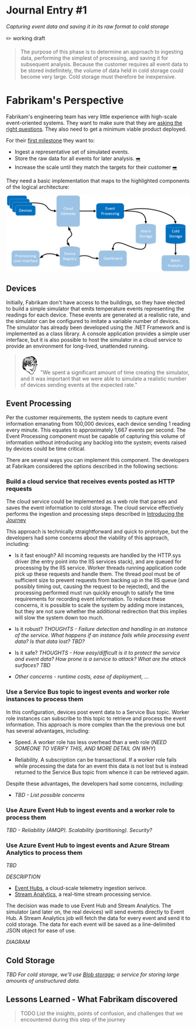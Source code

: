 # Journal Entry #1
_Capturing event data and saving it in its raw format to cold storage_

:pencil2: working draft

> The purpose of this phase is to determine an approach to ingesting data, performing the simplest of processing, and saving it for subsequent analysis. Because the customer requires all event data to be stored indefinitely, the volume of data held in cold storage could become very large. Cold storage must therefore be inexpensive.

# Fabrikam's Perspective
Fabrikam's engineering team has very little experience with high-scale event-oriented systems. They want to make sure that they are [asking the right questions][orientation]. They also need to get a minimum viable product deployed.

For their [first milestone][milestone] they want to:
- Ingest a representative set of simulated events.
- Store the raw data for all events for later analysis. [:arrow_right:][cold-storage]
- Increase the scale until they match the targets for their customer [:arrow_right:][increase-scale]

They need a basic implementation that maps to the highlighted components of the logical architecture:

![plan for this first milestone](media/01-cold-storage/logical-architecture-for-milestone01.png)


## Devices

Initially, Fabrikam don't have access to the buildings, so they have elected to build a simple simulator that emits temperature events representing the readings for each device. These events are generated at a realistic rate, and the simulator can be configured to imitate a variable number of devices. The simulator has already been developed using the .NET Framework and is implemented as a class library. A console application provides a simple user interface, but it is also possible to host the simulator in a cloud service to provide an environment for long-lived, unattended running.

> ![Markus](media/PersonaMarkus.png) 
"We spent a significant amount of time creating the simulator, and it was important that we were able to simulate a realistic number of devices sending events at the expected rate."

## Event Processing

Per the customer requirements, the system needs to capture event information emanating from 100,000 devices, each device sending 1 reading every minute. This equates to approximately 1,667 events per second. The Event Processing component must be capable of capturing this volume of information without introducing any backlog into the system; events raised by devices could be time critical.

There are several ways you can implement this component. The developers at Fabrikam considered the options described in the following sections:

### Build a cloud service that receives events posted as HTTP requests

The cloud service could be implemented as a web role that parses and saves the event information to cold storage. The cloud service effectively performs the ingestion and processing steps described in [Introducing the Journey][00-intro]

This approach is technically straightforward and quick to prototype, but the developers had some concerns about the viability of this approach, including:

- Is it fast enough? All incoming requests are handled by the HTTP.sys driver (the entry point into the IIS services stack), and are queued for processing by the IIS service. Worker threads running application code pick up these requests and handle them. The thread pool must be of sufficient size to prevent requests from backing up in the IIS queue (and possibly timing out, causing the request to be rejected), and the processing performed must run quickly enough to satisfy the time requirements for recording event information. To reduce these concerns, it is possible to scale the system by adding more instances, but they are not sure whether the additional redirection that this implies will slow the system down too much.

- Is it robust? *THOUGHTS - Failure detection and handling in an instance of the service. What happens if an instance fails while processing event data? Is that data lost? TBD?*

- Is it safe? *THOUGHTS - How easy/difficult is it to protect the service and event data? How prone is a service to attack? What are the attack surfaces? TBD*

- *Other concerns - runtime costs, ease of deployment, ...*

### Use a Service Bus topic to ingest events and worker role instances to process them

In this configuration, devices post event data to a Service Bus topic. Worker role instances can subscribe to this topic to retrieve and process the event information. This approach is more complex than the the previous one but has several advantages, including:

- Speed. A worker role has less overhead than a web role (*NEED SOMEONE TO VERIFY THIS, AND MORE DETAIL ON WHY*)

- Reliability. A subscription can be transactional. If a worker role fails while processing the data for an event this data is not lost but is instead returned to the Service Bus topic from whence it can be retrieved again.

Despite these advantages, the developers had some concerns, including:

- *TBD - List possible concerns* 

### Use Azure Event Hub to ingest events and a worker role to process them

*TBD - Reliability (AMQP). Scalability (partitioning). Security?*

### Use Azure Event Hub to ingest events and Azure Stream Analytics to process them

*TBD*

*DESCRIPTION*

 - [Event Hubs][event-hubs], a cloud-scale telemetry ingestion serivce.
 - [Stream Analytics][stream-analytics], a real-time stream processing service.
 




The decision was made to use Event Hub and Stream Analytics. The simulator (and later on, the real devices) will send events directly to Event Hub. A Stream Analytics job will fetch the data for every event and send it to cold storage. The data for each event will be saved as a line-delimited JSON object for ease of use.

*DIAGRAM*

## Cold Storage

*TBD For cold storage, we'll use [Blob storage][blob-storage]; a service for storing large amounts of unstructured data.*

## Lessons Learned - What Fabrikam discovered
> TODO List the insights, points of confusion, and challenges that we encountered during this step of the journey

[00-intro]: https://github.com/mspnp/iot-journey/docs/journal/00-introducing-the-journey.md


[sql]: http://azure.microsoft.com/en-us/services/sql-database/
[blob-storage]: http://azure.microsoft.com/en-us/documentation/articles/storage-dotnet-how-to-use-blobs/
[event-hubs]: http://azure.microsoft.com/en-us/services/event-hubs/
[stream-analytics]: http://azure.microsoft.com/en-us/services/stream-analytics/
[milestone]: https://github.com/mspnp/iot-journey/milestones/Milestone%2001
[orientation]: https://github.com/mspnp/iot-journey/issues/20
[cold-storage]: https://github.com/mspnp/iot-journey/issues/26
[increase-scale]: https://github.com/mspnp/iot-journey/issues/30